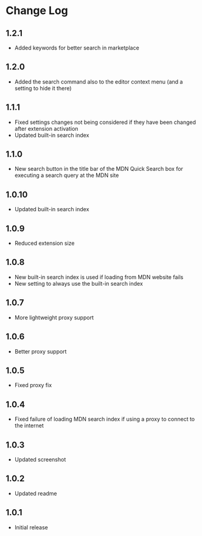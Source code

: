 # Change Log

## 1.2.1

- Added keywords for better search in marketplace

## 1.2.0

- Added the search command also to the editor context menu (and a setting to hide it there)

## 1.1.1

- Fixed settings changes not being considered if they have been changed after extension activation
- Updated built-in search index

## 1.1.0

- New search button in the title bar of the MDN Quick Search box for executing a search query at the MDN site

## 1.0.10

- Updated built-in search index

## 1.0.9

- Reduced extension size

## 1.0.8

- New built-in search index is used if loading from MDN website fails
- New setting to always use the built-in search index

## 1.0.7

- More lightweight proxy support

## 1.0.6

- Better proxy support

## 1.0.5

- Fixed proxy fix

## 1.0.4

- Fixed failure of loading MDN search index if using a proxy to connect to the internet

## 1.0.3

- Updated screenshot

## 1.0.2

- Updated readme

## 1.0.1

- Initial release
